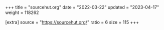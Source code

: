 +++
title = "sourcehut.org"
date = "2022-03-22"
updated = "2023-04-17"
weight = 118262

[extra]
source = "https://sourcehut.org/"
ratio = 6
size = 115
+++
